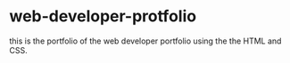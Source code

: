 # web-developer-protfolio
this is the portfolio of the web developer portfolio using the the HTML and CSS.
